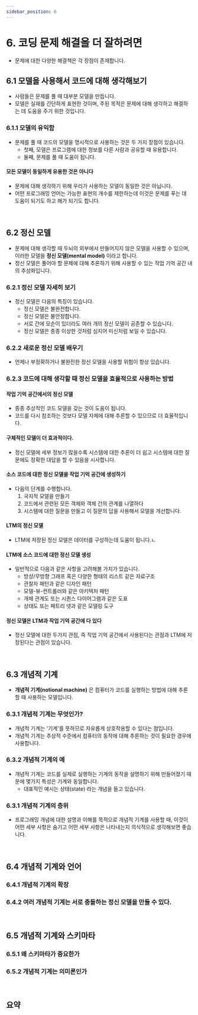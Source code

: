 ```yaml
---
sidebar_position: 6
---
```


# 6. 코딩 문제 해결을 더 잘하려면

- 문제에 대한 다양한 해결책은 각 장점이 존재합니다.

## 6.1 모델을 사용해서 코드에 대해 생각해보기

- 사람들은 문제를 풀 때 대부분 모델을 만듭니다.
- 모델은 실재를 간단하게 표현한 것이며, 주된 목적은 문제에 대해 생각하고 해결하는 데 도움을 주기 위한 것입니다.

### 6.1.1 모델의 유익함

- 문제를 풀 때 코드의 모델을 명시적으로 사용하는 것은 두 가지 장점이 있습니다.
  - 첫째, 모델은 프로그램에 대한 정보를 다른 사람과 공유할 때 유용합니다.
  - 둘째, 문제를 풀 때 도움이 됩니다.

#### 모든 모델이 동일하게 유용한 것은 아니다

- 문제에 대해 생각하기 위해 우리가 사용하는 모델이 동일한 것은 아닙니다.
- 어떤 프로그래밍 언어는 가능한 표현의 개수를 제한하는데 이것은 문제를 푸는 데 도움이 되기도 하고 해가 되기도 합니다.

<br/>

## 6.2 정신 모델

- 문제에 대해 생각할 때 두뇌의 외부에서 만들어지지 않은 모델을 사용할 수 있으며, 이러한 모델을 **정신 모델(mental model)** 이라고 합니다.
- 정신 모델은 풀어야 할 문제에 대해 추론하기 위해 사용할 수 있는 작업 기억 공간 내의 추상화입니다.

### 6.2.1 정신 모델 자세히 보기

- 정신 모델은 다음의 특징이 있습니다.
  - 정신 모델은 불완전합니다.
  - 정신 모델은 불안정합니다.
  - 서로 간에 모순이 있더라도 여러 개의 정신 모델이 공존할 수 있습니다.
  - 정신 모델은 종종 이상한 것처럼 심지어 미신처럼 보일 수 있습니다.

### 6.2.2 새로운 정신 모델 배우기

- 언제나 부정확하거나 불완전한 정신 모델을 사용할 위험이 항상 있습니다.

### 6.2.3 코드에 대해 생각할 때 정신 모델을 효율적으로 사용하는 방법

#### 작업 기억 공간에서의 정신 모델

- 종종 추상적인 코드 모델을 갖는 것이 도움이 됩니다.
- 코드를 다시 참조하는 것보다 모델 자체에 대해 추론할 수 있으므로 더 효율적입니다.

#### 구체적인 모델이 더 효과적이다.

- 정신 모델에 세부 정보가 많을수록 시스템에 대한 추론이 더 쉽고 시스템에 대한 질문에도 정확한 대답을 할 수 있음을 시사합니다.

#### 소스 코드에 대한 정신 모델을 작업 기억 공간에 생성하기

- 다음의 단계를 수행합니다.
  1. 국지적 모델을 만들기
  2. 코드에서 관련된 모든 객체와 객체 간의 관계를 나열하다
  3. 시스템에 대한 질문을 만들고 이 질문의 답을 사용해서 모델을 개선합니다.

#### LTM의 정신 모델

- LTM에 저장된 정신 모델은 데이터를 구성하는데 도움이 됩니다.ㄴ

#### LTM에 소스 코드에 대한 정신 모델 생성

- 일반적으로 다음과 같은 사항을 고려해볼 가치가 있습니다.
  - 방샹/무방향 그래프 혹은 다양한 형태의 리스트 같은 자료구조
  - 관찰자 패턴과 같은 디자인 패턴
  - 모델-뷰-컨트롤러와 같은 아키텍처 패턴
  - 개체 관계도 또는 시퀀스 다이어그램과 같은 도표
  - 상태도 또는 페트리 넷과 같은 모델링 도구

#### 정신 모델은 LTM과 작업 기억 공간에 다 있다

- 정신 모델에 대한 두가지 관점, 즉 작업 기억 공간에서 사용된다는 관점과 LTM에 저장된다는 관점이 있습니다.   

<br/>

## 6.3 개념적 기계

- **개념적 기계(notional machine)** 은 컴퓨터가 코드를 실행하는 방법에 대해 추론할 때 사용하는 모델입니다.

### 6.3.1 개념적 기계는 무엇인가?

- 개념적 기계는 '기계'를 뜻하므로 자유롭게 상호작용할 수 있다는 점입니다.
- 개념적 기계는 추상적 수준에서 컴퓨터의 동작에 대해 추론하는 것이 필요한 경우에 사용합니다.

### 6.3.2 개념적 기계의 예

- 개념적 기계는 코드를 실제로 실행하는 기계의 동작을 설명하기 위해 만들어졌기 때문에 몇가지 특성은 기계와 동일합니다.
  - 대표적인 예시는 상태(state) 라는 개념을 들고 있습니다.

### 6.3.1 개념적 기계의 층위

- 프로그래밍 개념에 대한 설명과 이해를 목적으로 개념적 기계를 사용할 때, 이것이 어떤 세부 사항은 숨기고 어떤 세부 사항은 나타내는지 의식적으로 생각해보면 좋습니다.

<br/>

## 6.4 개념적 기계와 언어

### 6.4.1 개념적 기계의 확장

### 6.4.2 여러 개념적 기계는 서로 충돌하는 정신 모델을 만들 수 있다.

<br/>

## 6.5 개념적 기계와 스키마타

### 6.5.1 왜 스키마타가 중요한가

### 6.5.2 개념적 기계는 의미론인가

<br/>

## 요약

